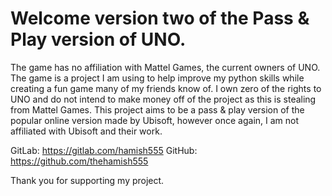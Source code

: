 # Welcome version two of the Pass & Play version of UNO.

The game has no affiliation with Mattel Games, the current owners of UNO.
The game is a project I am using to help improve my python skills while
creating a fun game many of my friends know of. I own zero of the rights to
UNO and do not intend to make money off of the project as this is stealing
from Mattel Games. This project aims to be a pass & play version of the
popular online version made by Ubisoft, however once again, I am not
affiliated with Ubisoft and their work.

GitLab: https://gitlab.com/hamish555
GitHub: https://github.com/thehamish555

Thank you for supporting my project.